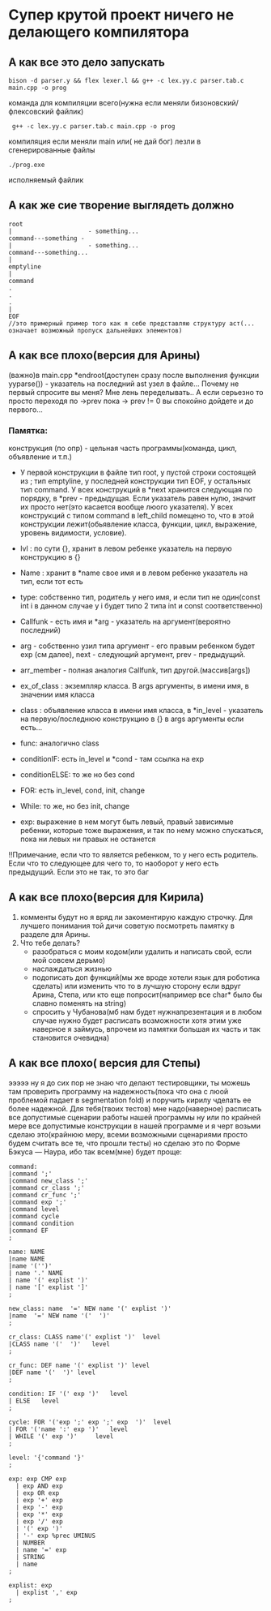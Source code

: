 # Супер крутой проект ничего не делающего компилятора


## А как все это дело запускать
```
bison -d parser.y && flex lexer.l && g++ -c lex.yy.c parser.tab.c main.cpp -o prog
```
команда для компиляции всего(нужна если меняли бизоновский/флексовский файлик)
```
 g++ -c lex.yy.c parser.tab.c main.cpp -o prog
```
компиляция если меняли main  или( не дай бог) лезли в сгенерированные файлы
```
./prog.exe
```
исполняемый файлик
##  А как же сие творение выглядеть должно
```
root
|                     - something...
command---something -
|                     - something...
command---something...
|
emptyline
|
command
.
.
.
|
EOF
//это примерный пример того как я себе представляю структуру аст(... означает возможный пропуск дальнейших элементов)
```


## А как все плохо(версия для Арины)
(важно)в main.cpp *endroot(доступен сразу после выполнения функции yyparse()) - указатель на последний ast узел в файле... Почему не первый спросите вы меня?
Мне лень переделывать.. А если серьезно то просто переходя по ->prev пока -> prev != 0 вы спокойно дойдете и до первого...


### Памятка:  
конструкция (по опр) - цельная часть программы(команда, цикл, объявление и т.п.)
- У первой конструкции в файле тип root, у пустой строки состоящей из ; тип emptyline, y последней конструкции тип EOF, у остальных тип command. У всех конструкций в *next хранится следующая по порядку, в *prev - предыдущая. Если указатель равен нулю, значит их просто нет(это касается вообще люого указателя). У всех конструкций с типом command в left_child помещено то, что в этой конструкции лежит(обьявление класса, функции, цикл, выражение, уровень видимости, условие).

- lvl :  по сути {}, хранит в левом ребенке указатель на первую конструкцию в {}
- Name : хранит в *name свое имя и в левом ребенке указатель на тип, если тот есть
- type: собственно тип, родитель у него имя, и если тип не один(const int i в данном случае у i будет типо 2 типа int и const соответственно)
- Callfunk - есть имя и *arg - указатель на аргумент(вероятно последний)
- arg - собственно узил типа аргумент - его правым ребенком будет exp (см далее), next - cледующий аргумент, prev - предыдущий.
- arr_member - полная аналогия Callfunk, тип другой.(массив[args])
- ex_of_class : экземпляр класса. В args аргументы, в имени имя, в значении имя класса
- class : объявление класса в имени имя класса, в *in_level - указатель на первую/последнюю конструкцию в {} в args аргументы если есть...
- func: аналогично class
- conditionIF: есть in_level и *соnd - там ссылка на exp
- conditionELSE: то же но без cond
- FOR: есть in_level, cond, init, change
- While: то же, но без init, change
- exp: выражение в нем могут быть левый, правый зависимые ребенки, которые тоже выражения, и так по нему можно спускаться, пока ни левых ни правых не останется

!!Примечание, если что то является ребенком, то у него есть родитель. Если что то следующее для чего то, то наоборот у него есть предыдущий. Если это не так, то это баг

## А как все плохо(версия для Кирила)
1. комменты будут но я вряд ли закоментирую каждую строчку. Для лучшего понимания той дичи советую посмотреть памятку в разделе для Арины.
2. Что тебе делать?
   - разобраться с моим кодом(или удалить и написать свой, если мой совсем дерьмо)
   - наслаждаться жизнью
   - подописать доп функций(мы же вроде хотели язык для роботика сделать) или изменить что то в лучшую сторону если вдруг Арина, Степа, или кто еще попросит(например все char* было бы славно поменять на string)
   - спросить у Чубанова(мб нам будет нужнапрезентация и в любом случае нужно будет расписать возможности хотя этим уже наверное я займусь, впрочем из памятки большая их часть и так становится очевидна)

## А как все плохо( версия для Степы)
эээээ ну я до сих пор не знаю что делают тестировщики, ты можешь там проверить программу на надежность(пока что она с люой проблемой падает в segmentation fold) и поручить кирилу чделать ее более надежной. Для тебя(твоих тестов) мне надо(наверное) расписать все допустимые сценарии работы нашей программы ну или по крайней мере все допустимые конструкции в нашей программе и я черт возьми сделаю это(крайнюю меру, всеми возможными сценариями просто будем считать все те, что прошли тесты) но сделаю это по Форме Бэкуса — Наура, ибо так всем(мне) будет проще:
```
command:        
|command ';'           
|command new_class ';'  
|command cr_class ';'   
|command cr_func ';'    
|command exp ';'        
|command level  
|command cycle 
|command condition  
|command EF  
;

name: NAME 
|name NAME  
|name '('')'
| name '.' NAME   
| name '(' explist ')'  
| name '[' explist ']'    
;

new_class: name  '=' NEW name '(' explist ')'
|name  '=' NEW name '('  ')' 
;

cr_class: CLASS name'(' explist ')'  level 
|CLASS name '('  ')'   level            
;

cr_func: DEF name '(' explist ')' level     
|DEF name '('  ')' level           
;

condition: IF '(' exp ')'   level         
| ELSE   level                                 
;

cycle: FOR '('exp ';' exp ';' exp  ')'  level         
| FOR '('name ':' exp ')'   level                    
| WHILE '(' exp ')'     level                        
;

level: '{'command '}'
;

exp: exp CMP exp           
  | exp AND exp            
  | exp OR exp            
  | exp '+' exp           
  | exp '-' exp            
  | exp '*' exp            
  | exp '/' exp            
  | '(' exp ')'            
  | '-' exp %prec UMINUS                             
  | NUMBER                  
  | name '=' exp            
  | STRING          
  | name 
;

explist: exp
  | explist ',' exp 
;
```


